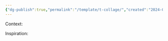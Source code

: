 ```yaml
---
{"dg-publish":true,"permalink":"/template/t-collage/","created":"2024-01-02T07:57:32.398-05:00","updated":"2024-01-23T22:59:20.392-05:00"}
---
```



Context:

Inspiration:

[]()

